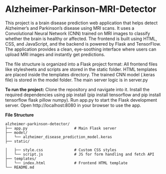 # Alzheimer-Parkinson-MRI-Detector
This project is a brain disease prediction web application that helps detect Alzheimer’s and Parkinson’s disease using MRI scans. It uses a Convolutional Neural Network (CNN) trained on MRI images to classify whether the brain is healthy or affected. The frontend is built using HTML, CSS, and JavaScript, and the backend is powered by Flask and TensorFlow. The application provides a clean, eye-soothing interface where users can upload MRI images and instantly get predictions.

The file structure is organized into a Flask project format:
All frontend files like stylesheets and scripts are stored in the static folder.
HTML templates are placed inside the templates directory.
The trained CNN model (.keras file) is stored in the model folder.
The main server logic is in server.py

**To run the project:**
Clone the repository and navigate into it.
Install the required dependencies using pip install (pip install tensorflow and pip install tensorflow flask pillow numpy).
Run app.py to start the Flask development server.
Open http://localhost:8080 in your browser to use the app.

**File Structure**
```
alzheimer-parkinson-detector/
├── app.py                     # Main Flask server
├── model/
│   └── alzheimer_disease_prediction_model.keras
├── static/

│   ├── style.css              # Custom CSS styles
│   └── script.js              # JS for form handling and fetch API
├── templates/
│   └── index.html             # Frontend HTML template
└── README.md
```
